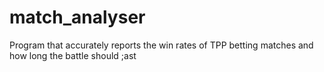 # match_analyser
 Program that accurately reports the win rates of TPP betting matches and how long the battle should ;ast
